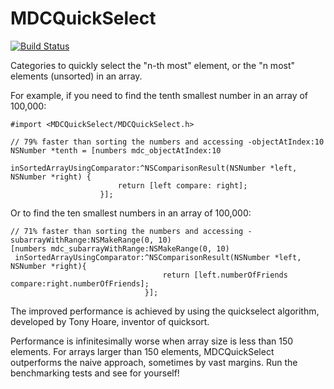 # MDCQuickSelect

[![Build Status](https://travis-ci.org/modocache/MDCQuickSelect.svg?branch=master)](https://travis-ci.org/modocache/MDCQuickSelect)

Categories to quickly select the "n-th most" element, or the "n most"
elements (unsorted) in an array.

For example, if you need to find the tenth smallest number in an array of 100,000:

```objc
#import <MDCQuickSelect/MDCQuickSelect.h>

// 79% faster than sorting the numbers and accessing -objectAtIndex:10
NSNumber *tenth = [numbers mdc_objectAtIndex:10
                    inSortedArrayUsingComparator:^NSComparisonResult(NSNumber *left, NSNumber *right) {
                        return [left compare: right];
                    }];
```

Or to find the ten smallest numbers in an array of 100,000:

```objc
// 71% faster than sorting the numbers and accessing -subarrayWithRange:NSMakeRange(0, 10)
[numbers mdc_subarrayWithRange:NSMakeRange(0, 10)
 inSortedArrayUsingComparator:^NSComparisonResult(NSNumber *left, NSNumber *right){
                                  return [left.numberOfFriends compare:right.numberOfFriends];
                              }];
```

The improved performance is achieved by using the quickselect algorithm, developed by
Tony Hoare, inventor of quicksort.

Performance is infinitesimally worse when array size is less than 150 elements. For arrays
larger than 150 elements, MDCQuickSelect outperforms the naive approach, sometimes by vast margins.
Run the benchmarking tests and see for yourself!

